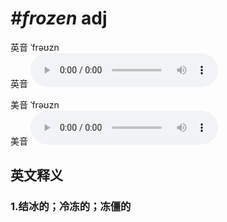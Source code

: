 # ***\#frozen*** adj
英音 ˈfrəʊzn  
英音
<audio src="./media/frozen1_AAC.aac" controls="controls"></audio>

美音 ˈfrəʊzn  
美音
<audio src="./media/frozen2_AAC.aac" controls="controls"></audio>



  

英文释义
---
### 1.**结冰的；冷冻的；冻僵的**  


